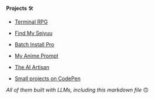 **Projects** 🛠️


*   [Terminal RPG](Terminal-RPG.md)
  
*   [Find My Seiyuu](FindMySeiyuu.md)
      
*   [Batch Install Pro](BatchInstallPro.md)
      
*   [My Anime Prompt](MyAnimePrompt.md)
      
*   [The AI Artisan](The-AI-Artisan.md)
  
*   [Small projects on CodePen](https://codepen.io/levent1ozgur/)
      
_All of them built with LLMs, including this markdown file_ 🙃
